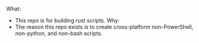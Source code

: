 What:
  * This repo is for building rust scripts.
Why:
  * The reason this repo exists is to create cross-platform non-PowerShell, non-python, and non-bash scripts.
